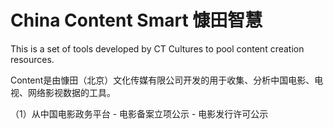 # China Content Smart 慷田智慧
This is a set of tools developed by CT Cultures to pool content creation resources.

Content是由慷田（北京）文化传媒有限公司开发的用于收集、分析中国电影、电视、网络影视数据的工具。

（1）从中国电影政务平台
    - 电影备案立项公示
    - 电影发行许可公示

